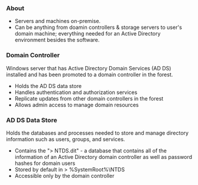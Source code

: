 ### About
- Servers and machines on-premise.
- Can be anything from doamin controllers & storage servers to user's domain machine; everything needed for an Active Directory environment besides the software.

### Domain Controller
Windows server that has Active Directory Domain Services (AD DS) installed and has been promoted to a domain controller in the forest.
- Holds the AD DS data store
- Handles authentication and authorization services 
- Replicate updates from other domain controllers in the forest
- Allows admin access to manage domain resources

### AD DS Data Store
Holds the databases and processes needed to store and manage directory information such as users, groups, and services.
- Contains the "> NTDS.dit" - a database that contains all of the information of an Active Directory domain controller as well as password hashes for domain users
- Stored by default in > %SystemRoot%\NTDS
- Accessible only by the domain controller
